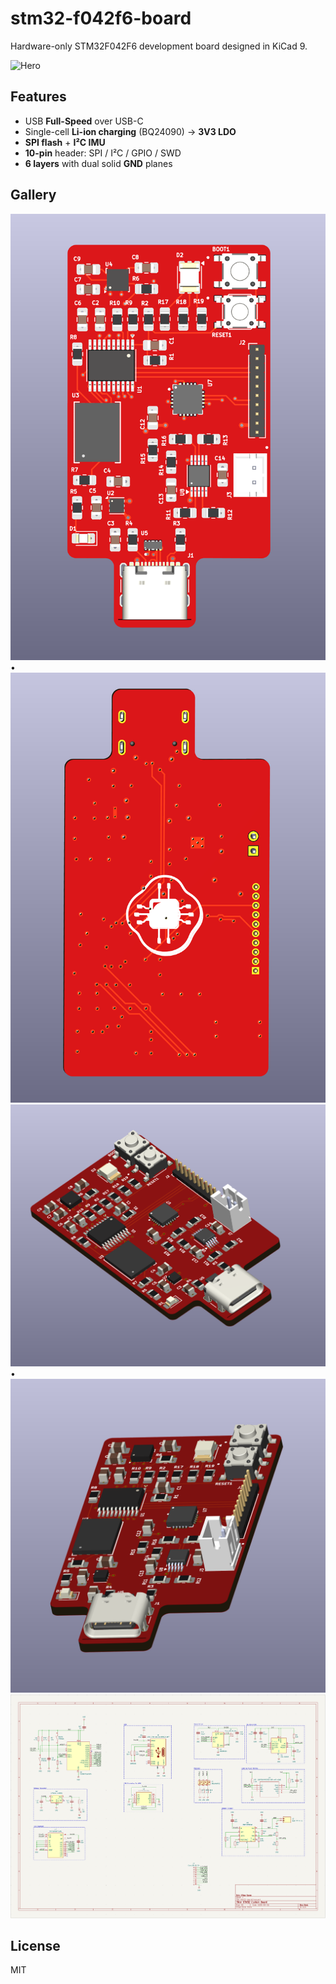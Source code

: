 # stm32-f042f6-board
Hardware-only STM32F042F6 development board designed in KiCad 9.

![Hero](docs/img/3d_hero.png)

## Features
- USB **Full-Speed** over USB-C
- Single-cell **Li-ion charging** (BQ24090) → **3V3 LDO**
- **SPI flash** + **I²C IMU**
- **10-pin** header: SPI / I²C / GPIO / SWD
- **6 layers** with dual solid **GND** planes

## Gallery
![Top 3D](/img/Board_3d_Top.png) • ![Bottom 3D](/img/Board_3d_Bottom.png)  
![Other PCB](/img/3d_right.png) • ![Others PCB](/img/3d_left.png)  
![Schematic](/img/Schematic.png)

## License
MIT
